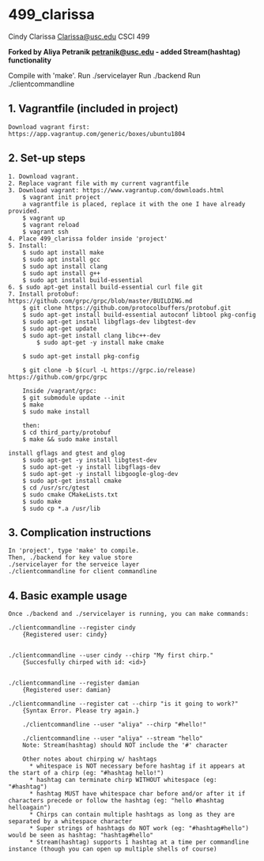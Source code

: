 # 499_clarissa

Cindy Clarissa
Clarissa@usc.edu
CSCI 499

**Forked by Aliya Petranik
petranik@usc.edu - added Stream(hashtag) functionality**

Compile with 'make'.
Run ./servicelayer
Run ./backend
Run ./clientcommandline

## 1. Vagrantfile (included in project)

    Download vagrant first:
    https://app.vagrantup.com/generic/boxes/ubuntu1804

## 2. Set-up steps

    1. Download vagrant.
    2. Replace vagrant file with my current vagrantfile
    3. Download vagrant: https://www.vagrantup.com/downloads.html
    	$ vagrant init project
    	a vagrantfile is placed, replace it with the one I have already provided.
    	$ vagrant up
    	$ vagrant reload
    	$ vagrant ssh
    4. Place 499_clarissa folder inside 'project'
    5. Install:
    	$ sudo apt install make
    	$ sudo apt install gcc
    	$ sudo apt install clang
    	$ sudo apt install g++
    	$ sudo apt install build-essential
    6. $ sudo apt-get install build-essential curl file git
    7. Install protobuf: https://github.com/grpc/grpc/blob/master/BUILDING.md
    	$ git clone https://github.com/protocolbuffers/protobuf.git
    	$ sudo apt-get install build-essential autoconf libtool pkg-config
    	$ sudo apt-get install libgflags-dev libgtest-dev
    	$ sudo apt-get update
    	$ sudo apt-get install clang libc++-dev
    		$ sudo apt-get -y install make cmake

    	$ sudo apt-get install pkg-config

    	$ git clone -b $(curl -L https://grpc.io/release) https://github.com/grpc/grpc

    	Inside /vagrant/grpc:
    	$ git submodule update --init
    	$ make
    	$ sudo make install

    	then:
    	$ cd third_party/protobuf
    	$ make && sudo make install

    install gflags and gtest and glog
    	$ sudo apt-get -y install libgtest-dev
    	$ sudo apt-get -y install libgflags-dev
    	$ sudo apt-get -y install libgoogle-glog-dev
    	$ sudo apt-get install cmake
    	$ cd /usr/src/gtest
    	$ sudo cmake CMakeLists.txt
    	$ sudo make
    	$ sudo cp *.a /usr/lib

## 3. Complication instructions

    In 'project', type 'make' to compile.
    Then, ./backend for key value store
    ./servicelayer for the serveice layer
    ./clientcommandline for client commandline

## 4. Basic example usage

    Once ./backend and ./servicelayer is running, you can make commands:

    ./clientcommandline --register cindy
    	{Registered user: cindy}


    ./clientcommandline --user cindy --chirp "My first chirp."
    	{Succesfully chirped with id: <id>}


    ./clientcommandline --register damian
    	{Registered user: damian}

    ./clientcommandline --register cat --chirp "is it going to work?"
    	{Syntax Error. Please try again.}

    	./clientcommandline --user "aliya" --chirp "#hello!"

    	./clientcommandline --user "aliya" --stream "hello"
    	Note: Stream(hashtag) should NOT include the '#' character

    	Other notes about chirping w/ hashtags
    	  * whitespace is NOT necessary before hashtag if it appears at the start of a chirp (eg: "#hashtag hello!")
    	  * hashtag can terminate chirp WITHOUT whitespace (eg: "#hashtag")
    	  * hashtag MUST have whitespace char before and/or after it if characters precede or follow the hashtag (eg: "hello #hashtag helloagain")
    	  * Chirps can contain multiple hashtags as long as they are separated by a whitespace character
    	  * Super strings of hashtags do NOT work (eg: "#hashtag#hello") would be seen as hashtag: "hashtag#hello"
    	  * Stream(hashtag) supports 1 hashtag at a time per commandline instance (though you can open up multiple shells of course)
